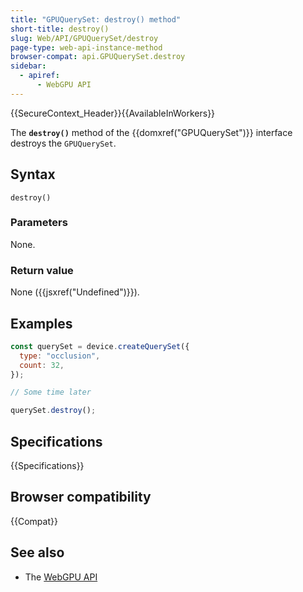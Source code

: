```yaml
---
title: "GPUQuerySet: destroy() method"
short-title: destroy()
slug: Web/API/GPUQuerySet/destroy
page-type: web-api-instance-method
browser-compat: api.GPUQuerySet.destroy
sidebar:
  - apiref:
      - WebGPU API
---
```


{{SecureContext_Header}}{{AvailableInWorkers}}

The **`destroy()`** method of the
{{domxref("GPUQuerySet")}} interface destroys the `GPUQuerySet`.

## Syntax

```js-nolint
destroy()
```

### Parameters

None.

### Return value

None ({{jsxref("Undefined")}}).

## Examples

```js
const querySet = device.createQuerySet({
  type: "occlusion",
  count: 32,
});

// Some time later

querySet.destroy();
```

## Specifications

{{Specifications}}

## Browser compatibility

{{Compat}}

## See also

- The [WebGPU API](/en-US/docs/Web/API/WebGPU_API)

